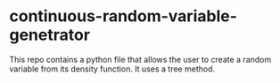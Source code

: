 # continuous-random-variable-genetrator
This repo contains a python file that allows the user to create a random variable from its density function. It uses a tree method.
